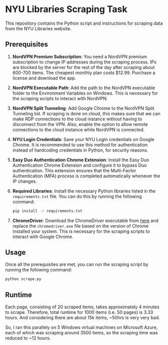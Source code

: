 # NYU Libraries Scraping Task

This repository contains the Python script and instructions for scraping data from the NYU Libraries website.

## Prerequisites
1. **NordVPN Premium Subscription**: You need a NordVPN premium subscription to change IP addresses during the scraping process. IPs are blocked by the server for the rest of the day after scraping about 600-700 items. The cheapest monthly plan costs $12.99. Purchase a license and download the app.

2. **NordVPN Executable Path**: Add the path to the NordVPN executable folder to the Environment Variables on Windows. This is necessary for the scraping scripts to interact with NordVPN.

3. **NordVPN Split Tunneling**: Add Google Chrome to the NordVPN Split Tunneling list. If scraping is done on cloud, this makes sure that we can make RDP connections to the cloud instance without having to disconnect from the VPN. Also, enable the option to allow remote connections to the cloud instance while NordVPN is connected.

4. **NYU Login Credentials**: Save your NYU Login credentials on Google Chrome. It is recommended to use this method for authentication instead of hardcoding credentials in Python, for security reasons.

5. **Easy Duo Authentication Chrome Extension**: Install the Easy Duo Authentication Chrome Extension and configure it to bypass Duo authentication. This extension ensures that the Multi-Factor Authentication (MFA) process is completed automatically whenever the IP changes.

6. **Required Libraries**: Install the necessary Python libraries listed in the `requirements.txt` file. You can do this by running the following command:

    ```bash
    pip install -r requirements.txt
    ```
6. **ChromeDriver**: Download the ChromeDriver executable from [here](https://chromedriver.chromium.org/downloads) and replace the `chromedriver.exe` file based on the version of Chrome installed your system. This is necessary for the scraping scripts to interact with Google Chrome.

## Usage
Once all the prerequisites are met, you can run the scraping script by running the following command:

```bash
python scrape.py
```

## Runtime
Each page, consisting of 20 scraped items, takes approximately 4 minutes to scrape. Therefore, total runtime for 1000 items (i.e. 50 pages) is 3.33 hours. And considering there are about 15k items, ~50hrs is very very bad.

So, I ran this parallely on 5 Windows virtual machines on Microsoft Azure, each of which was scraping around 3500 items, so the scraping time was reduced to ~12 hours.